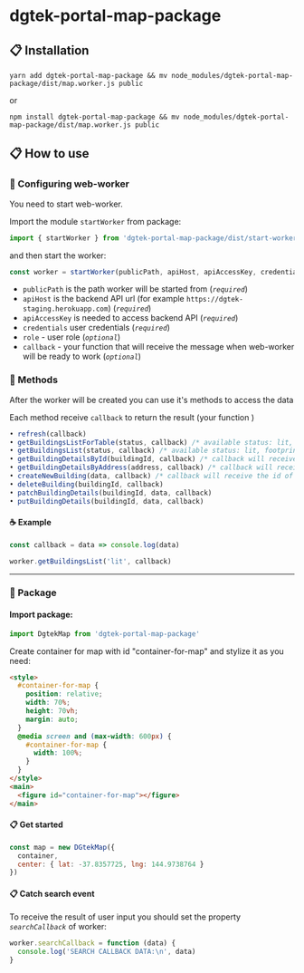 # dgtek-portal-map-package

## :clipboard: Installation

```
yarn add dgtek-portal-map-package && mv node_modules/dgtek-portal-map-package/dist/map.worker.js public
```
or
```
npm install dgtek-portal-map-package && mv node_modules/dgtek-portal-map-package/dist/map.worker.js public
```

## :clipboard: How to use

### :page_with_curl: Configuring web-worker

You need to start web-worker.

Import the module `startWorker` from package:

```js
import { startWorker } from 'dgtek-portal-map-package/dist/start-worker'
```

and then start the worker:

```js
const worker = startWorker(publicPath, apiHost, apiAccessKey, credentials, role, callback)
```

* `publicPath` is the path worker will be started from (*`required`*)
* `apiHost` is the backend API url (for example `https://dgtek-staging.herokuapp.com`) (*`required`*)
* `apiAccessKey` is needed to access backend API (*`required`*)
* `credentials` user credentials (*`required`*)
* `role` - user role (*`optional`*)
* `callback` - your function that will receive the message when web-worker will be ready to work (*`optional`*)

### :page_with_curl: Methods

After the worker will be created you can use it's methods to access the data

Each method receive `callback` to return the result (your function )

```js
• refresh(callback)
• getBuildingsListForTable(status, callback) /* available status: lit, footprint, build, soon, other */
• getBuildingsList(status, callback) /* available status: lit, footprint, build, soon, other */
• getBuildingDetailsById(buildingId, callback) /* callback will receive building details */
• getBuildingDetailsByAddress(address, callback) /* callback will receive building details */
• createNewBuilding(data, callback) /* callback will receive the id of created building */
• deleteBuilding(buildingId, callback)
• patchBuildingDetails(buildingId, data, callback)
• putBuildingDetails(buildingId, data, callback)
```

#### ☕  Example

```js
const callback = data => console.log(data)

worker.getBuildingsList('lit', callback)
```

___________________________

### :memo: Package

#### Import package:

```js
import DgtekMap from 'dgtek-portal-map-package'
```

Create container for map with id "container-for-map" and stylize it as you need:

```html
<style>
  #container-for-map {
    position: relative;
    width: 70%;
    height: 70vh;
    margin: auto;
  }
  @media screen and (max-width: 600px) {
    #container-for-map {
      width: 100%;
    }
  }
</style>
<main>
  <figure id="container-for-map"></figure>
</main>
```

#### :clipboard: Get started

```js
const map = new DGtekMap({
  container,
  center: { lat: -37.8357725, lng: 144.9738764 }
})
```

#### :clipboard: Catch search event

To receive the result of user input you should set the property *`searchCallback`* of worker:

```js
worker.searchCallback = function (data) {
  console.log('SEARCH CALLBACK DATA:\n', data)
}
```
